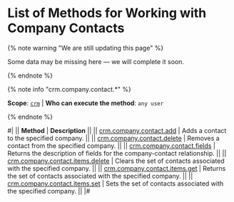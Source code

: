 # List of Methods for Working with Company Contacts

{% note warning "We are still updating this page" %}

Some data may be missing here — we will complete it soon.

{% endnote %}

{% note info "crm.company.contact.*" %}

**Scope**: [`crm`](../../../scopes/permissions.md) | **Who can execute the method**: `any user`

{% endnote %}

#|
|| **Method** | **Description** ||
|| [crm.company.contact.add](./crm-company-contact-add.md) | Adds a contact to the specified company. ||
|| [crm.company.contact.delete](./crm-company-contact-delete.md) | Removes a contact from the specified company. ||
|| [crm.company.contact.fields](./crm-company-contact-fields.md) | Returns the description of fields for the company-contact relationship. ||
|| [crm.company.contact.items.delete](./crm-company-contact-items-delete.md) | Clears the set of contacts associated with the specified company. ||
|| [crm.company.contact.items.get](./crm-company-contact-items-get.md) | Returns the set of contacts associated with the specified company. ||
|| [crm.company.contact.items.set](./crm-company-contact-items-set.md) | Sets the set of contacts associated with the specified company. ||
|#